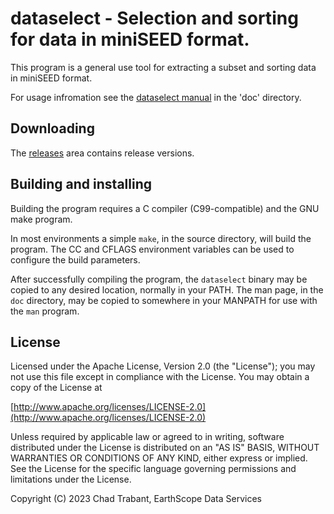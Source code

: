 # dataselect - Selection and sorting for data in miniSEED format.

This program is a general use tool for extracting a subset and sorting data in
miniSEED format.

For usage infromation see the [dataselect manual](doc/dataselect.md) in the
'doc' directory.

## Downloading

The [releases](https://github.com/earthscope/dataselect/releases) area contains release versions.

## Building and installing

Building the program requires a C compiler (C99-compatible) and the GNU make program.

In most environments a simple `make`, in the source directory, will build the program.
The CC and CFLAGS environment variables can be used to configure the build parameters.

After successfully compiling the program, the `dataselect` binary may be copied to
any desired location, normally in your PATH.  The man page, in the `doc` directory, may
be copied to somewhere in your MANPATH for use with the `man` program.

## License

Licensed under the Apache License, Version 2.0 (the "License");
you may not use this file except in compliance with the License.
You may obtain a copy of the License at

[http://www.apache.org/licenses/LICENSE-2.0](http://www.apache.org/licenses/LICENSE-2.0)

Unless required by applicable law or agreed to in writing, software
distributed under the License is distributed on an "AS IS" BASIS,
WITHOUT WARRANTIES OR CONDITIONS OF ANY KIND, either express or implied.
See the License for the specific language governing permissions and
limitations under the License.

Copyright (C) 2023 Chad Trabant, EarthScope Data Services
